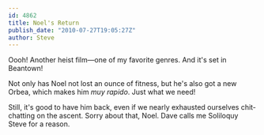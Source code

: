 ```yaml
---
id: 4862
title: Noel's Return
publish_date: "2010-07-27T19:05:27Z"
author: Steve
---
```

  
Oooh! Another heist film—one of my favorite genres. And it's set in Beantown!

Not only has Noel not lost an ounce of fitness, but he's also got a new Orbea, which makes him _muy rapido_. Just what we need!

Still, it's good to have him back, even if we nearly exhausted ourselves chit-chatting on the ascent. Sorry about that, Noel. Dave calls me Soliloquy Steve for a reason.
